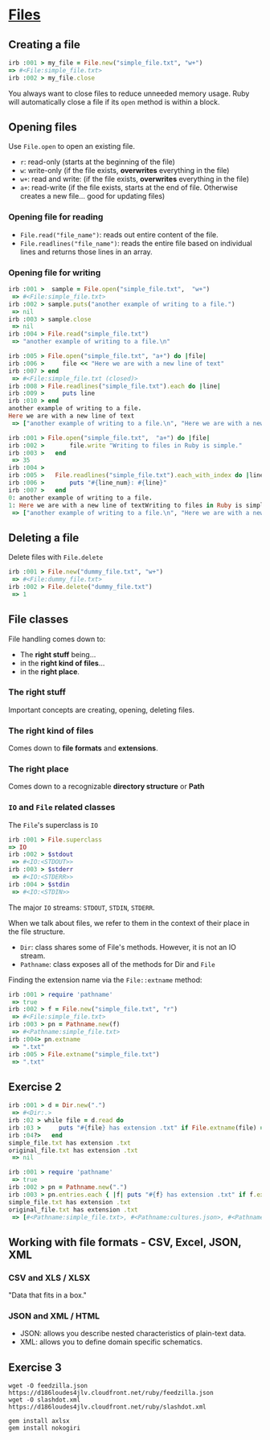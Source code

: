 # [Files](https://launchschool.com/books/ruby/read/files)

## Creating a file

```ruby
irb :001 > my_file = File.new("simple_file.txt", "w+")
=> #<File:simple_file.txt>
irb :002 > my_file.close
```

You always want to close files to reduce unneeded memory usage. Ruby will automatically close a file if its ```open``` method is within a block.

## Opening files

Use ```File.open``` to open an existing file.

* ```r```: read-only (starts at the beginning of the file)
* ```w```: write-only (if the file exists, **overwrites** everything in the file)
* ```w+```: read and write: (if the file exists, **overwrites** everything in the file)
* ```a+```: read-write (if the file exists, starts at the end of file. Otherwise creates a new file... good for updating files)

### Opening file for reading

* ```File.read("file_name")```: reads out entire content of the file.
* ```File.readlines("file_name")```: reads the entire file based on individual lines and returns those lines in an array.

### Opening file for writing

```ruby
irb :001 >  sample = File.open("simple_file.txt",  "w+")
 => #<File:simple_file.txt>
irb :002 > sample.puts("another example of writing to a file.")
 => nil
irb :003 > sample.close
 => nil
irb :004 > File.read("simple_file.txt")
 => "another example of writing to a file.\n"
```

```ruby
irb :005 > File.open("simple_file.txt", "a+") do |file|
irb :006 >     file << "Here we are with a new line of text"
irb :007 > end
 => #<File:simple_file.txt (closed)>
irb :008 > File.readlines("simple_file.txt").each do |line|
irb :009 >     puts line
irb :010 > end
another example of writing to a file.
Here we are with a new line of text
 => ["another example of writing to a file.\n", "Here we are with a new line of text"]
```

```ruby
irb :001 > File.open("simple_file.txt",  "a+") do |file|
irb :002 >       file.write "Writing to files in Ruby is simple."
irb :003 >   end
 => 35
irb :004 >
irb :005 >   File.readlines("simple_file.txt").each_with_index do |line, line_num|
irb :006 >       puts "#{line_num}: #{line}"
irb :007 >   end
0: another example of writing to a file.
1: Here we are with a new line of textWriting to files in Ruby is simple.
 => ["another example of writing to a file.\n", "Here we are with a new line of textWriting to files in Ruby is simple."]
```

## Deleting a file

Delete files with ```File.delete```

```ruby
irb :001 > File.new("dummy_file.txt", "w+")
 => #<File:dummy_file.txt>
irb :002 > File.delete("dummy_file.txt")
 => 1
```

## File classes

File handling comes down to:

* The **right stuff** being...
* in the **right kind of files**...
* in the **right place**.

### The right stuff

Important concepts are creating, opening, deleting files.

### The right kind of files

Comes down to **file formats** and **extensions**.

### The right place

Comes down to a recognizable **directory structure** or **Path**

### ```IO``` and ```File``` related classes

The ```File```'s superclass is ```IO```

```ruby
irb :001 > File.superclass
=> IO
irb :002 > $stdout
 => #<IO:<STDOUT>>
irb :003 > $stderr
 => #<IO:<STDERR>>
irb :004 > $stdin
 => #<IO:<STDIN>>
```

The major ```IO``` streams: ```STDOUT```, ```STDIN```, ```STDERR```.

When we talk about files, we refer to them in the context of their place in the file structure.

* ```Dir```: class shares some of File's methods. However, it is not an IO stream.
* ```Pathname```: class exposes all of the methods for Dir and ```File```

Finding the extension name via the ```File::extname``` method:
```ruby
irb :001 > require 'pathname'
 => true
irb :002 > f = File.new("simple_file.txt", "r")
 => #<File:simple_file.txt>
irb :003 > pn = Pathname.new(f)
 => #<Pathname:simple_file.txt>
irb :004> pn.extname
 => ".txt"
irb :005 > File.extname("simple_file.txt")
 => ".txt"
```

## Exercise 2

```ruby
irb :001 > d = Dir.new(".")
 => #<Dir:.>
irb :02 > while file = d.read do
irb :03 >     puts "#{file} has extension .txt" if File.extname(file) == ".txt"
irb :04?>   end
simple_file.txt has extension .txt
original_file.txt has extension .txt
 => nil
```

```ruby
irb :001 > require 'pathname'
 => true
irb :002 > pn = Pathname.new(".")
irb :003 > pn.entries.each { |f| puts "#{f} has extension .txt" if f.extname == ".txt" }
simple_file.txt has extension .txt
original_file.txt has extension .txt
 => [#<Pathname:simple_file.txt>, #<Pathname:cultures.json>, #<Pathname:ruby_book>, #<Pathname:articles.xml>, #<Pathname:chair.rb>, #<Pathname:.git>, #<Pathname:original_file.txt>, #<Pathname:feedzilla.json>, #<Pathname:slashdot>, #<Pathname:articles.json>, #<Pathname:..>, #<Pathname:.>]
```

## Working with file formats - CSV, Excel, JSON, XML

### CSV and XLS / XLSX

"Data that fits in a box."

### JSON and XML / HTML

* JSON: allows you describe nested characteristics of plain-text data.
* XML: allows you to define domain specific schematics.

## Exercise 3

```
wget -O feedzilla.json https://d186loudes4jlv.cloudfront.net/ruby/feedzilla.json
wget -O slashdot.xml https://d186loudes4jlv.cloudfront.net/ruby/slashdot.xml
```

```
gem install axlsx
gem install nokogiri
```